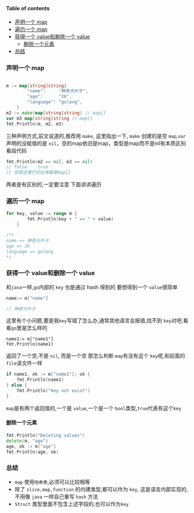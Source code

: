 #### Table of contents
- [声明一个 map](#声明一个-map)
- [遍历一个 map](#遍历一个-map)
- [获得一个 value和删除一个 value](#获得一个-value和删除一个-value)
    - [删除一个元素](#删除一个元素)
- [总结](#总结)
### 声明一个 map
```go

m := map[string]string{
		"name":     "神奇大叶子",
		"age":      "26",
		"language": "golang",
	}
m2 := make(map[string]string) // map[]
var m3 map[string]string // map[]
fmt.Println(m, m2, m3)
```
三种声明方式,前文说道的,推荐用 `make`, 这里指出一下, `make` 创建的是空 `map`,`var` 声明的没赋值的是 `nil`，空的map依旧是map，类型是map而不是nil有本质区别
看段代码
```go
fmt.Println(m2 == nil, m3 == nil)
// false    true
// 但是这里打印出来都是map[]
```
两者是有区别的,一定要注意
下面讲讲遍历
### 遍历一个 map
```go
for key, value := range m {
		fmt.Println(key + " => " + value)
	}

/**
name => 神奇大叶子
age => 26
language => golang
*/
```
### 获得一个 value和删除一个 value
和`java`一样,`go`内部的 `key` 也是通过 hash 得到的
要想得到一个 `value`很简单
```go
name:= m["name"]

// 神奇大叶子
```
这里有个小问题,要是我`key`写错了怎么办,通常其他语言会报错,找不到 `key`对吧,看看`go`里是怎么样的
```
name1:= m["name1"]
fmt.Println(name1)

```
返回了一个空,不是 `nil`, 而是一个空
那怎么判断 `map`有没有这个 `key`呢,和前面的 `file`读文件一样
```go
if name1, ok := m["name1"]; ok {
	fmt.Println(name1)
} else {
	fmt.Println("Key not exist")
}
```
`map`是有两个返回值的,一个是 `value`,一个是一个 `bool`类型,`true`代表有这个`key`
#### 删除一个元素
```go
fmt.Println("Deleting values")
delete(m, "age")
age, ok := m["age"]
fmt.Println(age, ok)
```
### 总结
- `map` 使用`哈希表`,必须可以比较相等
- 除了 `slice,map,function` 的内建类型,都可以作为 `key`, 这是语言内部实现的,不用像 `java` 一样自己重写 `hash` 方法
- `Struct` 类型里面不包含上述字段的,也可以作为`key`


